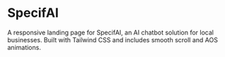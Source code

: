 # SpecifAI
A responsive landing page for SpecifAI, an AI chatbot solution for local businesses. Built with Tailwind CSS and includes smooth scroll and AOS animations.
